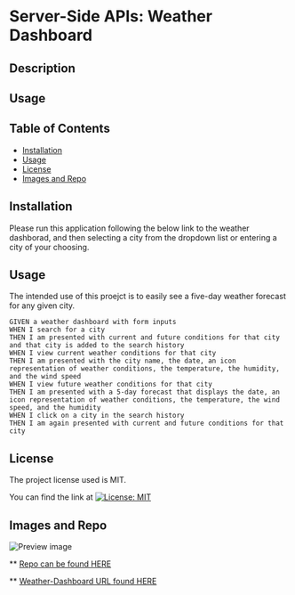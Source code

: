 # Server-Side APIs: Weather Dashboard

  ## Description 


## Usage


  ## Table of Contents
  * [Installation](#installation)
  * [Usage](#usage)
  * [License](#license)
  * [Images and Repo](#images)
  
  ## Installation 
   Please run this application following the below link to the weather dashborad, and then selecting a city from the dropdown list or entering a city of your choosing. 

  ## Usage
  The intended use of this proejct is to easily see a five-day weather forecast for any given city. 

```
GIVEN a weather dashboard with form inputs
WHEN I search for a city
THEN I am presented with current and future conditions for that city and that city is added to the search history
WHEN I view current weather conditions for that city
THEN I am presented with the city name, the date, an icon representation of weather conditions, the temperature, the humidity, and the wind speed
WHEN I view future weather conditions for that city
THEN I am presented with a 5-day forecast that displays the date, an icon representation of weather conditions, the temperature, the wind speed, and the humidity
WHEN I click on a city in the search history
THEN I am again presented with current and future conditions for that city
```
 ## License 
  The project license used is MIT.

  You can find the link at [![License: MIT](https://img.shields.io/badge/License-MIT-yellow.svg)](https://opensource.org/licenses/MIT)
 
  ## Images and Repo

  ![Preview image](./images/Screenshot%202023-10-29%20at%203.31.34 PM.png)

  ** [Repo can be found HERE](https://github.com/VernPG/weather-dashboard.git)

  ** [Weather-Dashboard URL found HERE]()

>


